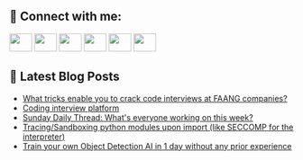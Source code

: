 ## 🔎 Connect with me:
[<img height="32" width="40" src="https://cdn.jsdelivr.net/npm/simple-icons@v5/icons/telegram.svg" />](https://t.me/bullbesh)
[<img height="32" width="40" src="https://cdn.jsdelivr.net/npm/simple-icons@v5/icons/vk.svg" />](https://vk.com/bullbesh)
[<img height="32" width="40" src="https://cdn.jsdelivr.net/npm/simple-icons@v5/icons/twitter.svg" />](https://twitter.com/bullbesh1)
[<img height="32" width="40" src="https://cdn.jsdelivr.net/npm/simple-icons@v5/icons/instagram.svg" />](https://www.instagram.com/bullbesh)
[<img height="32" width="40" src="https://cdn.jsdelivr.net/npm/simple-icons@v5/icons/reddit.svg" />](https://www.reddit.com/user/bullbesh)
[<img height="32" width="40" src="https://cdn.jsdelivr.net/npm/simple-icons@v5/icons/youtube.svg" />](https://www.youtube.com/channel/UCtfjRs6uzgq5mfm8S06WTcg)

## 📕 Latest Blog Posts
<!-- BLOG-POST-LIST:START -->
- [What tricks enable you to crack code interviews at FAANG companies?](https://www.reddit.com/r/Python/comments/vvifv6/what_tricks_enable_you_to_crack_code_interviews/)
- [Coding interview platform](https://www.reddit.com/r/Python/comments/vvfmqp/coding_interview_platform/)
- [Sunday Daily Thread: What&#39;s everyone working on this week?](https://www.reddit.com/r/Python/comments/vvenfa/sunday_daily_thread_whats_everyone_working_on/)
- [Tracing/Sandboxing python modules upon import &lpar;like SECCOMP for the interpreter&rpar;](https://www.reddit.com/r/Python/comments/vvcpmn/tracingsandboxing_python_modules_upon_import_like/)
- [Train your own Object Detection AI in 1 day without any prior experience](https://www.reddit.com/r/Python/comments/vv9148/train_your_own_object_detection_ai_in_1_day/)
<!-- BLOG-POST-LIST:END -->

